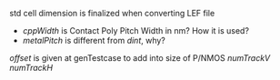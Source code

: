 std cell dimension is finalized when converting LEF file
- *cppWidth* is Contact Poly Pitch Width in nm? How it is used?   
- *metalPitch* is different from *dint*, why?

*offset* is given at genTestcase to add into size of P/NMOS
*numTrackV*
*numTrackH*